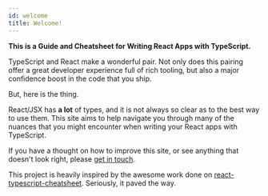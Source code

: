 ```yaml
---
id: welcome
title: Welcome!
---
```


**This is a Guide and Cheatsheet for Writing React Apps with TypeScript.**

TypeScript and React make a wonderful pair.
Not only does this pairing offer a great developer experience full of rich tooling, but also a major confidence boost in the code that you ship.

But, here is the thing.

React/JSX has **a lot** of types, and it is not always so clear as to the best way to use them.
This site aims to help navigate you through many of the nuances that you might encounter when writing your React apps with TypeScript.

If you have a thought on how to improve this site, or see anything that doesn't look right, please [get in touch]().

This project is heavily inspired by the awesome work done on [react-typescript-cheatsheet](https://github.com/typescript-cheatsheets/react-typescript-cheatsheet/). Seriously, it paved the way.
